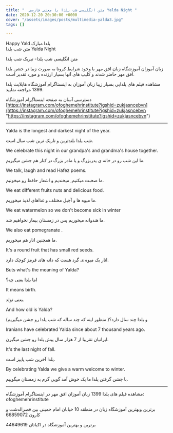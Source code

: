 ```yaml
---
title: "  متن انگلیسی شب یلدا با معنی فارسی Yalda Night "
date: 2020-12-20 20:30:00 +0000
cover: "/assets/images/posts/multimedia-yalda3.jpg"
tags: []

---
```

Happy Yald  یلدا مبارک  
متن شب یلدا Yalda Night

متن انگلیسی شب یلدا- تبریک شب یلدا

زبان آموزان آموزشگاه زبان افق مهر با وجود شرایط کرونا به صورت زیبا در جشن یلدا افق مهر حاضر شدند و کلیپ های آنها بسیار ارزنده و مورد تقدیر است.

مشاهده فیلم های یلدایی بسیار زیبا زبان آموزان به اینستاگرام آموزشگاه هایلایت یلدا 1399 مراجعه نمایید.

دسترسی آسان به صفحه اینستاگرام آموزشگاه [https://instagram.com/ofoghemehrinstitute?igshid=zukjasncebvn](https://instagram.com/ofoghemehrinstitute?igshid=zukjasncebvn "https://instagram.com/ofoghemehrinstitute?igshid=zukjasncebvn")

***

Yalda is the longest and darkest night of the year.

شب یلدا بلندترین و تاریک ترین شب سال است.

We celebrate this night in our grandpa's and grandma's house together.

ما این شب رو در خانه ی پدربزرگ و یا مادر بزرگ در کنار هم جشن میگیریم.

We talk, laugh and read Hafez poems.

ما صحبت میکنیم, میخندیم و اشعار حافظ رو میخونیم.

We eat different fruits nuts and delicious food.

ما میوه ها و آجیل مختلف و غذاهای لذیذ میخوریم.

We eat watermelon so we don't become sick in winter

ما هندوانه میخوریم پس در زمستان بیمار نخواهیم شد.

We also eat pomegranate .

ما همچنین انار هم میخوریم.

It's a round fruit that has small red seeds.

انار یک میوه ی گرد هست که دانه های قرمز کوچک دارد.

Buts what's the meaning of Yalda?

اما یلدا یعنی چه؟

It means birth.

یعنی تولد.

And how old is Yalda?

و یلدا چند سال دارد؟( منظور اینه که چند ساله که شب یلدا رو جشن میگیریم)

Iranians have celebrated Yalda since about 7 thousand years ago.

ایرانیان تقریبا از 7 هزار سال پیش یلدا رو جشن میگیرن.

It's the last night of fall.

یلدا آخرین شب پاییز است.

By celebrating Yalda we give a warm welcome to winter.

با جشن گرفتن یلدا ما یک خوش آمد گویی گرم به زمستان میگوییم.

***

مشاهده فیلم های یلدا 1399 زبان آموزان افق مهر در اینستاگرام آموزشگاه: ofoghemehrinstitute

برترین وبهترین آموزشگاه زبان در منطقه 10 خیابان امام خمینی بین قصرالدشت و کارون 66859072

برترین و بهترین آموزشگاه  در اکباتان 44649619